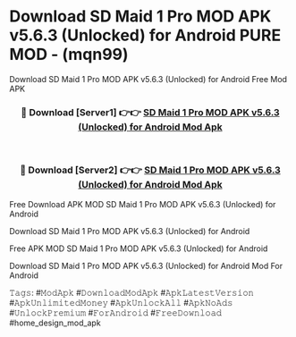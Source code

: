 # Download SD Maid 1 Pro MOD APK v5.6.3 (Unlocked) for Android PURE MOD - (mqn99)
Download SD Maid 1 Pro MOD APK v5.6.3 (Unlocked) for Android Free Mod APK

<div align="center">
<h3>🔴 Download [Server1] 👉👉 <a href="https://apk-comot.site?title=SD_Maid_1_Pro_MOD_APK_v5.6.3_(Unlocked)_for_Android">SD Maid 1 Pro MOD APK v5.6.3 (Unlocked) for Android Mod Apk</a></h3><br>

<h3>🔴 Download [Server2] 👉👉 <a href="https://apk-comot.site?title=SD_Maid_1_Pro_MOD_APK_v5.6.3_(Unlocked)_for_Android">SD Maid 1 Pro MOD APK v5.6.3 (Unlocked) for Android Mod Apk</a></h3>
</div>


Free Download APK MOD SD Maid 1 Pro MOD APK v5.6.3 (Unlocked) for Android

Download SD Maid 1 Pro MOD APK v5.6.3 (Unlocked) for Android 

Free APK MOD SD Maid 1 Pro MOD APK v5.6.3 (Unlocked) for Android 

Download SD Maid 1 Pro MOD APK v5.6.3 (Unlocked) for Android Mod For Android

𝚃𝚊𝚐𝚜: #𝙼𝚘𝚍𝙰𝚙𝚔 #𝙳𝚘𝚠𝚗𝚕𝚘𝚊𝚍𝙼𝚘𝚍𝙰𝚙𝚔 #𝙰𝚙𝚔𝙻𝚊𝚝𝚎𝚜𝚝𝚅𝚎𝚛𝚜𝚒𝚘𝚗 #𝙰𝚙𝚔𝚄𝚗𝚕𝚒𝚖𝚒𝚝𝚎𝚍𝙼𝚘𝚗𝚎𝚢 #𝙰𝚙𝚔𝚄𝚗𝚕𝚘𝚌𝚔𝙰𝚕𝚕 #𝙰𝚙𝚔𝙽𝚘𝙰𝚍𝚜 #𝚄𝚗𝚕𝚘𝚌𝚔𝙿𝚛𝚎𝚖𝚒𝚞𝚖 #𝙵𝚘𝚛𝙰𝚗𝚍𝚛𝚘𝚒𝚍 #𝙵𝚛𝚎𝚎𝙳𝚘𝚠𝚗𝚕𝚘𝚊𝚍 #home_design_mod_apk